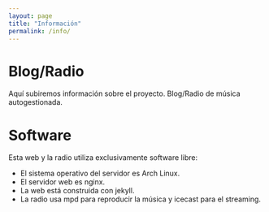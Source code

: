 ```yaml
---
layout: page
title: "Información"
permalink: /info/
---
```


# Blog/Radio

Aquí subiremos información sobre el proyecto.
Blog/Radio de música autogestionada.

# Software


Esta web y la radio utiliza exclusivamente software libre:
- El sistema operativo del servidor es Arch Linux.
- El servidor web es nginx.
- La web está construida con jekyll.
- La radio usa mpd para reproducir la música y icecast para el streaming.
